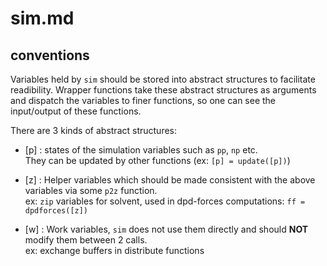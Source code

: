 # sim.md

## conventions

Variables held by `sim` should be stored into abstract structures to facilitate readibility.
Wrapper functions take these abstract structures as arguments and dispatch the variables to finer functions, so one can see the input/output of these functions.

There are 3 kinds of abstract structures:

* [p] : states of the simulation variables such as `pp`, `np` etc.  
   They can be updated by other functions (ex: `[p] = update([p])`)
        
* [z] : Helper variables which should be made consistent with the above variables via some `p2z` function.  
   ex: `zip` variables for solvent, used in dpd-forces computations: `ff = dpdforces([z])`
        
* [w] : Work variables, `sim` does not use them directly and should **NOT** modify them between 2 calls.  
   ex: exchange buffers in distribute functions


